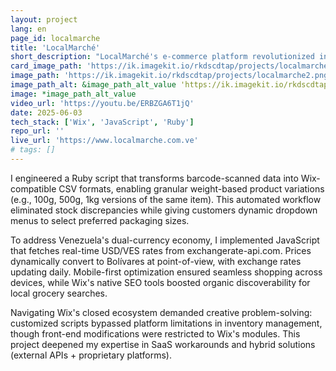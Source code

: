 ```yaml
---
layout: project
lang: en
page_id: localmarche
title: 'LocalMarché'
short_description: "LocalMarché's e-commerce platform revolutionized inventory precision through Wix Stores integration."
card_image_path: 'https://ik.imagekit.io/rkdscdtap/projects/localmarche1.png?updatedAt=1748971540642'
image_path: 'https://ik.imagekit.io/rkdscdtap/projects/localmarche2.png?updatedAt=1748970262975'
image_path_alt: &image_path_alt_value 'https://ik.imagekit.io/rkdscdtap/projects/localmarche3.png?updatedAt=1748970491579'
image: *image_path_alt_value
video_url: 'https://youtu.be/ERBZGA6T1jQ'
date: 2025-06-03
tech_stack: ['Wix', 'JavaScript', 'Ruby']
repo_url: ''
live_url: 'https://www.localmarche.com.ve'
# tags: []
---
```


I engineered a Ruby script that transforms barcode-scanned data into Wix-compatible CSV formats, enabling granular weight-based product variations (e.g., 100g, 500g, 1kg versions of the same item). This automated workflow eliminated stock discrepancies while giving customers dynamic dropdown menus to select preferred packaging sizes.

To address Venezuela's dual-currency economy, I implemented JavaScript that fetches real-time USD/VES rates from exchangerate-api.com. Prices dynamically convert to Bolívares at point-of-view, with exchange rates updating daily. Mobile-first optimization ensured seamless shopping across devices, while Wix's native SEO tools boosted organic discoverability for local grocery searches.

Navigating Wix's closed ecosystem demanded creative problem-solving: customized scripts bypassed platform limitations in inventory management, though front-end modifications were restricted to Wix's modules. This project deepened my expertise in SaaS workarounds and hybrid solutions (external APIs + proprietary platforms).
